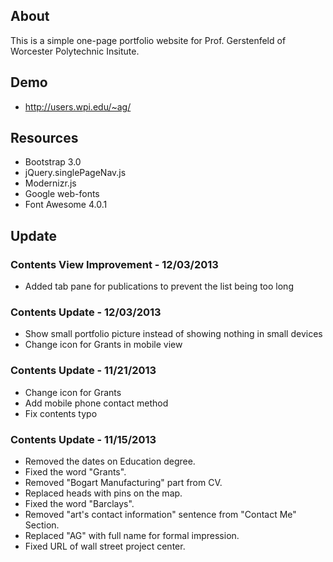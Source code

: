 ## About

This is a simple one-page portfolio website for Prof. Gerstenfeld of Worcester Polytechnic Insitute.

## Demo

* http://users.wpi.edu/~ag/

## Resources

* Bootstrap 3.0
* jQuery.singlePageNav.js
* Modernizr.js
* Google web-fonts
* Font Awesome 4.0.1

## Update

### Contents View Improvement - 12/03/2013
* Added tab pane for publications to prevent the list being too long

### Contents Update - 12/03/2013
* Show small portfolio picture instead of showing nothing in small devices
* Change icon for Grants in mobile view

### Contents Update - 11/21/2013
* Change icon for Grants
* Add mobile phone contact method
* Fix contents typo

### Contents Update - 11/15/2013

* Removed the dates on Education degree.
* Fixed the word "Grants".
* Removed "Bogart Manufacturing" part from CV.
* Replaced heads with pins on the map.
* Fixed the word "Barclays".
* Removed "art's contact information" sentence from "Contact Me" Section.
* Replaced "AG" with full name for formal impression.
* Fixed URL of wall street project center.